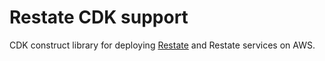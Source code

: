 # Restate CDK support

CDK construct library for deploying [Restate](https://restate.dev) and Restate services on AWS.
